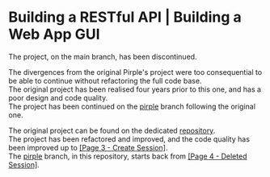 # Building a RESTful API | Building a Web App GUI 

The project, on the main branch, has been discontinued. 

The divergences from the original Pirple's project were too consequential to be able to continue without refactoring the full code base.  
The original project has been realised four years prior to this one, and has a poor design and code quality.  
The project has been continued on the [pirple](https://github.com/Dyrits/WEB-APP-WITH-RESTFUL-API/tree/pirple) branch following the original one.

The original project can be found on the dedicated [repository](https://github.com/pirple/The-NodeJS-Master-Class/tree/master/Section%204).  
The project has been refactored and improved, and the code quality has been improved up to [[Page 3 - Create Session]](https://github.com/pirple/The-NodeJS-Master-Class/tree/master/Section%204/Page%203%20-%20Create%20Session).  
The [pirple](https://github.com/Dyrits/WEB-APP-WITH-RESTFUL-API/tree/pirple) branch, in this repository, starts back from [[Page 4 - Deleted Session]](https://github.com/pirple/The-NodeJS-Master-Class/tree/master/Section%204/Page%204%20-%20Deleted%20Session). 
